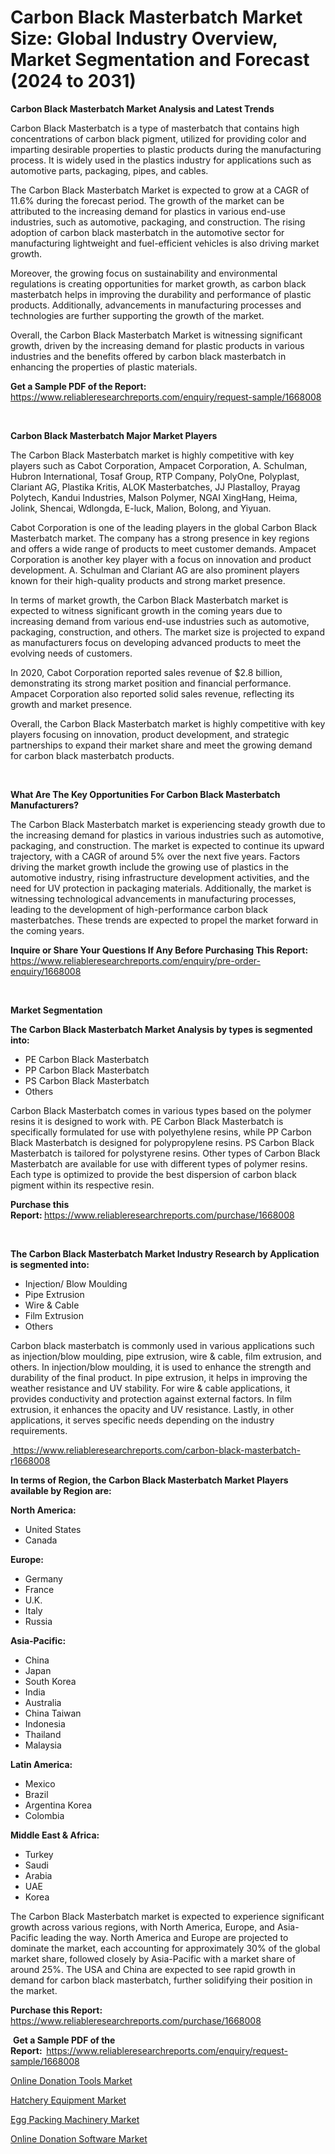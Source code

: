 <p><h1>Carbon Black Masterbatch Market Size: Global Industry Overview, Market Segmentation and Forecast (2024 to 2031)</h1></p><p><strong>Carbon Black Masterbatch Market Analysis and Latest Trends</strong></p>
<p><p>Carbon Black Masterbatch is a type of masterbatch that contains high concentrations of carbon black pigment, utilized for providing color and imparting desirable properties to plastic products during the manufacturing process. It is widely used in the plastics industry for applications such as automotive parts, packaging, pipes, and cables.</p><p>The Carbon Black Masterbatch Market is expected to grow at a CAGR of 11.6% during the forecast period. The growth of the market can be attributed to the increasing demand for plastics in various end-use industries, such as automotive, packaging, and construction. The rising adoption of carbon black masterbatch in the automotive sector for manufacturing lightweight and fuel-efficient vehicles is also driving market growth.</p><p>Moreover, the growing focus on sustainability and environmental regulations is creating opportunities for market growth, as carbon black masterbatch helps in improving the durability and performance of plastic products. Additionally, advancements in manufacturing processes and technologies are further supporting the growth of the market.</p><p>Overall, the Carbon Black Masterbatch Market is witnessing significant growth, driven by the increasing demand for plastic products in various industries and the benefits offered by carbon black masterbatch in enhancing the properties of plastic materials.</p></p>
<p><strong>Get a Sample PDF of the Report:&nbsp;</strong> <a href="https://www.reliableresearchreports.com/enquiry/request-sample/1668008">https://www.reliableresearchreports.com/enquiry/request-sample/1668008</a></p>
<p>&nbsp;</p>
<p><strong>Carbon Black Masterbatch Major Market Players</strong></p>
<p><p>The Carbon Black Masterbatch market is highly competitive with key players such as Cabot Corporation, Ampacet Corporation, A. Schulman, Hubron International, Tosaf Group, RTP Company, PolyOne, Polyplast, Clariant AG, Plastika Kritis, ALOK Masterbatches, JJ Plastalloy, Prayag Polytech, Kandui Industries, Malson Polymer, NGAI XingHang, Heima, Jolink, Shencai, Wdlongda, E-luck, Malion, Bolong, and Yiyuan.</p><p>Cabot Corporation is one of the leading players in the global Carbon Black Masterbatch market. The company has a strong presence in key regions and offers a wide range of products to meet customer demands. Ampacet Corporation is another key player with a focus on innovation and product development. A. Schulman and Clariant AG are also prominent players known for their high-quality products and strong market presence.</p><p>In terms of market growth, the Carbon Black Masterbatch market is expected to witness significant growth in the coming years due to increasing demand from various end-use industries such as automotive, packaging, construction, and others. The market size is projected to expand as manufacturers focus on developing advanced products to meet the evolving needs of customers.</p><p>In 2020, Cabot Corporation reported sales revenue of $2.8 billion, demonstrating its strong market position and financial performance. Ampacet Corporation also reported solid sales revenue, reflecting its growth and market presence.</p><p>Overall, the Carbon Black Masterbatch market is highly competitive with key players focusing on innovation, product development, and strategic partnerships to expand their market share and meet the growing demand for carbon black masterbatch products.</p></p>
<p>&nbsp;</p>
<p><strong>What Are The Key Opportunities For Carbon Black Masterbatch Manufacturers?</strong></p>
<p><p>The Carbon Black Masterbatch market is experiencing steady growth due to the increasing demand for plastics in various industries such as automotive, packaging, and construction. The market is expected to continue its upward trajectory, with a CAGR of around 5% over the next five years. Factors driving the market growth include the growing use of plastics in the automotive industry, rising infrastructure development activities, and the need for UV protection in packaging materials. Additionally, the market is witnessing technological advancements in manufacturing processes, leading to the development of high-performance carbon black masterbatches. These trends are expected to propel the market forward in the coming years.</p></p>
<p><strong>Inquire or Share Your Questions If Any Before Purchasing This Report:</strong> <a href="https://www.reliableresearchreports.com/enquiry/pre-order-enquiry/1668008">https://www.reliableresearchreports.com/enquiry/pre-order-enquiry/1668008</a></p>
<p>&nbsp;</p>
<p><strong>Market Segmentation</strong></p>
<p><strong>The Carbon Black Masterbatch Market Analysis by types is segmented into:</strong></p>
<p><ul><li>PE Carbon Black Masterbatch</li><li>PP Carbon Black Masterbatch</li><li>PS Carbon Black Masterbatch</li><li>Others</li></ul></p>
<p><p>Carbon Black Masterbatch comes in various types based on the polymer resins it is designed to work with. PE Carbon Black Masterbatch is specifically formulated for use with polyethylene resins, while PP Carbon Black Masterbatch is designed for polypropylene resins. PS Carbon Black Masterbatch is tailored for polystyrene resins. Other types of Carbon Black Masterbatch are available for use with different types of polymer resins. Each type is optimized to provide the best dispersion of carbon black pigment within its respective resin.</p></p>
<p><strong>Purchase this Report:&nbsp;</strong><a href="https://www.reliableresearchreports.com/purchase/1668008">https://www.reliableresearchreports.com/purchase/1668008</a></p>
<p>&nbsp;</p>
<p><strong>The Carbon Black Masterbatch Market Industry Research by Application is segmented into:</strong></p>
<p><ul><li>Injection/ Blow Moulding</li><li>Pipe Extrusion</li><li>Wire & Cable</li><li>Film Extrusion</li><li>Others</li></ul></p>
<p><p>Carbon black masterbatch is commonly used in various applications such as injection/blow moulding, pipe extrusion, wire & cable, film extrusion, and others. In injection/blow moulding, it is used to enhance the strength and durability of the final product. In pipe extrusion, it helps in improving the weather resistance and UV stability. For wire & cable applications, it provides conductivity and protection against external factors. In film extrusion, it enhances the opacity and UV resistance. Lastly, in other applications, it serves specific needs depending on the industry requirements.</p></p>
<p><a href="https://www.reliableresearchreports.com/carbon-black-masterbatch-r1668008">&nbsp;https://www.reliableresearchreports.com/carbon-black-masterbatch-r1668008</a></p>
<p><strong>In terms of Region, the Carbon Black Masterbatch Market Players available by Region are:</strong></p>
<p>
    <p> <strong> North America: </strong>
        <ul>
            <li>United States</li>
            <li>Canada</li>
        </ul>
        </p> 
    <p> <strong> Europe: </strong>
        <ul>
            <li>Germany</li>
            <li>France</li>
            <li>U.K.</li>
            <li>Italy</li>
            <li>Russia</li>
        </ul>
        </p> 
    <p> <strong> Asia-Pacific: </strong>
        <ul>
            <li>China</li>
            <li>Japan</li>
            <li>South Korea</li>
            <li>India</li>
            <li>Australia</li>
            <li>China Taiwan</li>
            <li>Indonesia</li>
            <li>Thailand</li>
            <li>Malaysia</li>
        </ul>
        </p> 
    <p> <strong> Latin America: </strong>
        <ul>
            <li>Mexico</li>
            <li>Brazil</li>
            <li>Argentina Korea</li>
            <li>Colombia</li>
        </ul>
        </p> 
    <p> <strong> Middle East & Africa: </strong>
        <ul>
            <li>Turkey</li>
            <li>Saudi</li>
            <li>Arabia</li>
            <li>UAE</li>
            <li>Korea</li>
        </ul>
    </p>
    </p>
<p><p>The Carbon Black Masterbatch market is expected to experience significant growth across various regions, with North America, Europe, and Asia-Pacific leading the way. North America and Europe are projected to dominate the market, each accounting for approximately 30% of the global market share, followed closely by Asia-Pacific with a market share of around 25%. The USA and China are expected to see rapid growth in demand for carbon black masterbatch, further solidifying their position in the market.</p></p>
<p><strong>Purchase this Report: </strong><a href="https://www.reliableresearchreports.com/purchase/1668008">https://www.reliableresearchreports.com/purchase/1668008</a></p>
<p>&nbsp;<strong>Get a Sample PDF of the Report:&nbsp;&nbsp;</strong><a href="https://www.reliableresearchreports.com/enquiry/request-sample/1668008">https://www.reliableresearchreports.com/enquiry/request-sample/1668008</a></p>
<p><strong></strong></p>
<p><p><a href="https://www.linkedin.com/pulse/online-donation-tools-market-outlook-industry-overview-forecast-ptwle">Online Donation Tools Market</a></p><p><a href="https://github.com/Glendatilghmankmgz0rbhwpy/Market-Research-Report-List-2/blob/main/hatchery-equipment-market.md">Hatchery Equipment Market</a></p><p><a href="https://github.com/dx0328/Market-Research-Report-List-2/blob/main/egg-packing-machinery-market.md">Egg Packing Machinery Market</a></p><p><a href="https://www.linkedin.com/pulse/online-donation-software-market-report-reveals-latest-trends-growth-jppde">Online Donation Software Market</a></p></p>